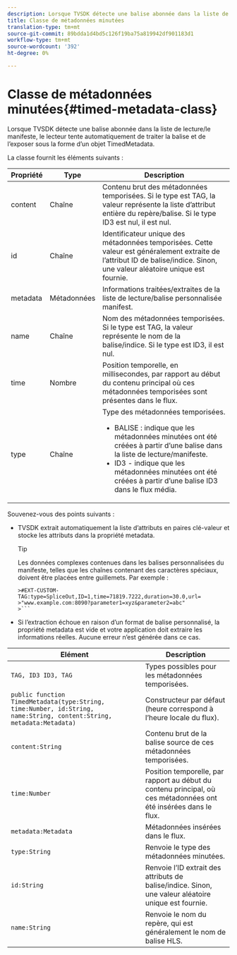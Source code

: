 ```yaml
---
description: Lorsque TVSDK détecte une balise abonnée dans la liste de lecture/le manifeste, le lecteur tente automatiquement de traiter la balise et de l’exposer sous la forme d’un objet TimedMetadata.
title: Classe de métadonnées minutées
translation-type: tm+mt
source-git-commit: 89bdda1d4bd5c126f19ba75a819942df901183d1
workflow-type: tm+mt
source-wordcount: '392'
ht-degree: 0%

---
```



# Classe de métadonnées minutées{#timed-metadata-class}

Lorsque TVSDK détecte une balise abonnée dans la liste de lecture/le manifeste, le lecteur tente automatiquement de traiter la balise et de l’exposer sous la forme d’un objet TimedMetadata.

La classe fournit les éléments suivants :

<table id="table_FFC56AC5B1E04DA99C9309C0223ABA90"> 
 <thead> 
  <tr> 
   <th colname="col1" class="entry"> Propriété </th> 
   <th colname="col02" class="entry"> Type </th> 
   <th colname="col2" class="entry"> Description </th> 
  </tr>
 </thead>
 <tbody> 
  <tr> 
   <td colname="col1"><span class="codeph"> content</span> </td> 
   <td colname="col02"> Chaîne </td> 
   <td colname="col2"> Contenu brut des métadonnées temporisées. Si le type est TAG, la valeur représente la liste d’attribut entière du repère/balise. Si le type ID3 est nul, il est nul. </td> 
  </tr> 
  <tr> 
   <td colname="col1"><span class="codeph"> id</span> </td> 
   <td colname="col02"> Chaîne </td> 
   <td colname="col2"> Identificateur unique des métadonnées temporisées. Cette valeur est généralement extraite de l’attribut ID de balise/indice. Sinon, une valeur aléatoire unique est fournie. </td> 
  </tr> 
  <tr> 
   <td colname="col1"><span class="codeph"> metadata</span> </td> 
   <td colname="col02"> Métadonnées </td> 
   <td colname="col2"> Informations traitées/extraites de la liste de lecture/balise personnalisée manifest. </td> 
  </tr> 
  <tr> 
   <td colname="col1"><span class="codeph"> name</span> </td> 
   <td colname="col02"> Chaîne </td> 
   <td colname="col2">Nom des métadonnées temporisées. Si le type est <span class="codeph"> TAG</span>, la valeur représente le nom de la balise/indice. Si le type est <span class="codeph"> ID3</span>, il est nul. </td> 
  </tr> 
  <tr> 
   <td colname="col1"><span class="codeph"> time</span> </td> 
   <td colname="col02"> Nombre </td> 
   <td colname="col2"> Position temporelle, en millisecondes, par rapport au début du contenu principal où ces métadonnées temporisées sont présentes dans le flux. </td> 
  </tr> 
  <tr> 
   <td colname="col1"><span class="codeph"> type</span> </td> 
   <td colname="col02"> Chaîne </td> 
   <td colname="col2">Type des métadonnées temporisées. 
    <ul id="ul_70FBFB33E9F846D8B38592560CCE9560"> 
     <li id="li_739D30561BFB4D9B97DF212E4880BA2C">BALISE : indique que les métadonnées minutées ont été créées à partir d’une balise dans la liste de lecture/manifeste. </li> 
     <li id="li_E785E1DEF1CC4D9DBE7764E5D05EFAFC">ID3 - indique que les métadonnées minutées ont été créées à partir d’une balise ID3 dans le flux média. </li> 
    </ul> </td> 
  </tr> 
 </tbody> 
</table>

<!--<a id="section_737CC47997F74F80A3C5C6171ADE120E"></a>-->

Souvenez-vous des points suivants :

* TVSDK extrait automatiquement la liste d’attributs en paires clé-valeur et stocke les attributs dans la propriété metadata.

   >[!TIP]
   >
   >Les données complexes contenues dans les balises personnalisées du manifeste, telles que les chaînes contenant des caractères spéciaux, doivent être placées entre guillemets. Par exemple :
   >
   >
   ```
   >#EXT-CUSTOM-TAG:type=SpliceOut,ID=1,time=71819.7222,duration=30.0,url=
   >"www.example.com:8090?parameter1=xyz&parameter2=abc"
   >```

* Si l’extraction échoue en raison d’un format de balise personnalisé, la propriété metadata est vide et votre application doit extraire les informations réelles. Aucune erreur n’est générée dans ce cas.

| Elément | Description |
|---|---|
| `TAG, ID3 ID3, TAG` | Types possibles pour les métadonnées temporisées. |
| `public function TimedMetadata(type:String, time:Number, id:String, name:String, content:String, metadata:Metadata)` | Constructeur par défaut (heure correspond à l’heure locale du flux). |
| `content:String` | Contenu brut de la balise source de ces métadonnées temporisées. |
| `time:Number` | Position temporelle, par rapport au début du contenu principal, où ces métadonnées ont été insérées dans le flux. |
| `metadata:Metadata` | Métadonnées insérées dans le flux. |
| `type:String` | Renvoie le type des métadonnées minutées. |
| `id:String` | Renvoie l’ID extrait des attributs de balise/indice. Sinon, une valeur aléatoire unique est fournie. |
| `name:String` | Renvoie le nom du repère, qui est généralement le nom de balise HLS. |

